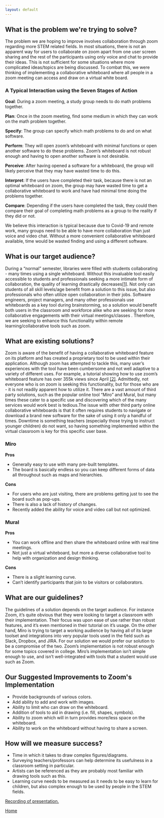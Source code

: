 ```yaml
---
layout: default
---
```


## What is the problem we're trying to solve?

The problem we are hoping to improve involves collaboration through zoom regarding more STEM related fields. In most situations, there is not an apparent way for users to collaborate on zoom apart from one user screen sharing and the rest of the participants using only voice and chat to provide their ideas. This is not sufficient for some situations where more complicated ideas/topics are being discussed. To combat this, we were thinking of implementing a collaborative whiteboard where all people in a zoom meeting can access and draw on a virtual white board.

### A Typical Interaction using the Seven Stages of Action
**Goal**: During a zoom meeting, a study group needs to do math problems together.  

**Plan**: Once in the zoom meeting, find some medium in which they can work on the math problem together.  

**Specify**: The group can specify which math problems to do and on what software.  

**Perform**: They will open zoom’s whiteboard with minimal functions or open another software to do these problems. Zoom’s whiteboard is not robust enough and having to open another software is not desirable.  

**Perceive**: After having opened a software for a whiteboard, the group will likely perceive that they may have wasted time to do this.  

**Interpret**: If the users have completed their task, because there is not an optimal whiteboard on zoom, the group may have wasted time to get a collaborative whiteboard to work and have had minimal time doing the problems together.  

**Compare**: Depending if the users have completed the task, they could then compare their goal of completing math problems as a group to the reality if they did or not.  

We believe this interaction is typical because due to Covid-19 and remote work, many groups need to be able to have more collaboration than just voice and video chat. Without a more convenient collaborative whiteboard available, time would be wasted finding and using a different software.

## What is our target audience?

During a “normal” semester, libraries were filled with students collaborating - many times using a single whiteboard. Without this invaluable tool easily accessible to students and professionals seeking a more intimate form of collaboration, the quality of learning drastically decreases[[1]](https://www.wsj.com/articles/SB10001424052748704631504575531932754922518). Not only can students of all skill levels/age benefit from a solution to this issue, but also professionals who often utilize open collaboration in their jobs. Software engineers, project managers, and many other professionals use whiteboards as a key tool during brainstorming, so a solution would benefit both users in the classroom and workforce alike who are seeking for more collaborative engagements with their virtual meetings/classes . Therefore, we are seeking to enhance this functionality within remote learning/collaborative tools such as zoom. 

## What are existing solutions?

Zoom is aware of the benefit of having a collaborative whiteboard feature on its platform and has created a proprietary tool to be used within their application. Although zoom has attempted to tackle this, many user’s experiences with the tool have been cumbersome and not well adaptive to a variety of different uses. For example, a tutorial showing how to use zoom’s whiteboard feature has over 355k views since April [[2]](https://www.youtube.com/watch?v=jQ4-wrwHAxk). Admittedly, not everyone who is on zoom is seeking this functionality, but for those who are - it is not readily apparent how to utilize it. There are a vast amount of third party solutions, such as the popular online tool “Miro” and Mural, but many times these cater to a specific use and discovering which of the many services would work best is tedious.The issue with other third party online collaborative whiteboards is that it often requires students to navigate or download a brand new software for the sake of using it only a handful of times. Downtime is something teachers (especially those trying to instruct younger children) do not want, so having something implemented within the virtual classroom is key for this specific user base.

### Miro

**Pros**
- Generally easy to use with many pre-built templates.
- The board is basically endless so you can keep different forms of data all throughout such as maps and hierarchies.

**Cons**
- For users who are just visiting, there are problems getting just to see the board such as pop-ups.
- There is also a lack of history of changes.
- Recently added the ability for voice and video call but not optimized.

### Mural

**Pros**
- You can work offline and then share the whiteboard online with real time meetings. 
- Not just a virtual whiteboard, but more a diverse collaborative tool to help with organization and design thinking.

**Cons**
- There is a slight learning curve.
- Can’t identify participants that join to be visitors or collaborators.

## What are our guidelines?

The guidelines of a solution depends on the target audience. For instance Zoom, it’s quite obvious that they were looking to target a classroom with their implementation. Their focus was upon ease of use rather than robust features, and it’s even mentioned in their tutorial on it’s usage. On the other hand, Miro is trying to target a working audience by having all of its large toolset and integrations into very popular tools used in the field such as Slack, Dropbox, and JIRA. For our solution we would prefer our solution to be a compromise of the two. Zoom’s implementation is not robust enough for some topics covered in college. Miro’s implementation isn’t simple enough to use, and isn’t well-integrated with tools that a student would use such as Zoom.

## Our Suggested Improvements to Zoom's Implementation
- Provide backgrounds of various colors.
- Add ability to add and work with images.
- Ability to limit who can draw on the whiteboard.
- Addition of tools to aid in drawing (i.e. fill, shapes, symbols).
- Ability to zoom which will in turn provides more/less space on the whiteboard.
- Ability to work on the whiteboard without having to share a screen.

## How will we measure success?

- Time in which it takes to draw complex figures/diagrams. 
- Surveying teachers/professors can help determine its usefulness in a classroom setting in particular. 
- Artists can be referenced as they are probably most familiar with drawing tools such as this. 
- Learning curve needs to be measured as it needs to be easy to learn for children, but also complex enough to be used by people in the STEM fields.

[Recording of presentation.](https://www.youtube.com/watch?v=DwGFqrGzRZE&feature=youtu.be)

[Home](./index.html)

